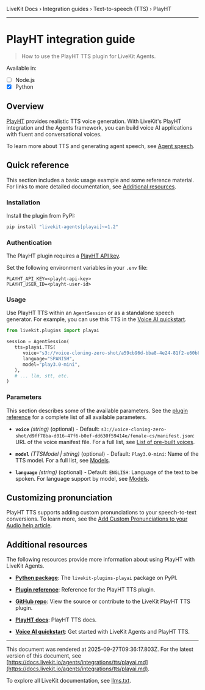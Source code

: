 LiveKit Docs › Integration guides › Text-to-speech (TTS) › PlayHT

---

# PlayHT integration guide

> How to use the PlayHT TTS plugin for LiveKit Agents.

Available in:
- [ ] Node.js
- [x] Python

## Overview

[PlayHT](https://www.play.ht/) provides realistic TTS voice generation. With LiveKit's PlayHT integration and the Agents framework, you can build voice AI applications with fluent and conversational voices.

To learn more about TTS and generating agent speech, see [Agent speech](https://docs.livekit.io/agents/build/audio.md).

## Quick reference

This section includes a basic usage example and some reference material. For links to more detailed documentation, see [Additional resources](#additional-resources).

### Installation

Install the plugin from PyPI:

```bash
pip install "livekit-agents[playai]~=1.2"

```

### Authentication

The PlayHT plugin requires a [PlayHT API key](https://play.ht/studio/api-access).

Set the following environment variables in your `.env` file:

```shell
PLAYHT_API_KEY=<playht-api-key>
PLAYHT_USER_ID=<playht-user-id>

```

### Usage

Use PlayHT TTS within an `AgentSession` or as a standalone speech generator. For example, you can use this TTS in the [Voice AI quickstart](https://docs.livekit.io/agents/start/voice-ai.md).

```python
from livekit.plugins import playai

session = AgentSession(
   tts=playai.TTS(
      voice="s3://voice-cloning-zero-shot/a59cb96d-bba8-4e24-81f2-e60b888a0275/charlottenarrativesaad/manifest.json",
      language="SPANISH",
      model="play3.0-mini",
   ),
   # ... llm, stt, etc.
)

```

### Parameters

This section describes some of the available parameters. See the [plugin reference](https://docs.livekit.io/reference/python/v1/livekit/plugins/playai/index.html.md#livekit.plugins.playai.TTS) for a complete list of all available parameters.

- **`voice`** _(string)_ (optional) - Default: `s3://voice-cloning-zero-shot/d9ff78ba-d016-47f6-b0ef-dd630f59414e/female-cs/manifest.json`: URL of the voice manifest file. For a full list, see [List of pre-built voices](https://docs.play.ht/reference/list-of-prebuilt-voices).

- **`model`** _(TTSModel | string)_ (optional) - Default: `Play3.0-mini`: Name of the TTS model. For a full list, see [Models](https://docs.play.ht/reference/models).

- **`language`** _(string)_ (optional) - Default: `ENGLISH`: Language of the text to be spoken. For language support by model, see [Models](https://docs.play.ht/reference/models).

## Customizing pronunciation

PlayHT TTS supports adding custom pronunciations to your speech-to-text conversions. To learn more, see the [Add Custom Pronunciations to your Audio help article](https://help.play.ht/en/article/add-custom-pronunciations-to-your-audio-a141nv/).

## Additional resources

The following resources provide more information about using PlayHT with LiveKit Agents.

- **[Python package](https://pypi.org/project/livekit-plugins-playai/)**: The `livekit-plugins-playai` package on PyPI.

- **[Plugin reference](https://docs.livekit.io/reference/python/v1/livekit/plugins/playai/index.html.md#livekit.plugins.playai.TTS)**: Reference for the PlayHT TTS plugin.

- **[GitHub repo](https://github.com/livekit/agents/tree/main/livekit-plugins/livekit-plugins-playai)**: View the source or contribute to the LiveKit PlayHT TTS plugin.

- **[PlayHT docs](https://docs.play.ht)**: PlayHT TTS docs.

- **[Voice AI quickstart](https://docs.livekit.io/agents/start/voice-ai.md)**: Get started with LiveKit Agents and PlayHT TTS.

---

This document was rendered at 2025-09-27T09:36:17.803Z.
For the latest version of this document, see [https://docs.livekit.io/agents/integrations/tts/playai.md](https://docs.livekit.io/agents/integrations/tts/playai.md).

To explore all LiveKit documentation, see [llms.txt](https://docs.livekit.io/llms.txt).